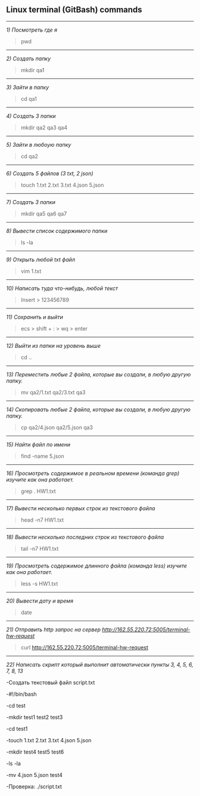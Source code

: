 ## Linux terminal (GitBash) commands
---
*1) Посмотреть где я*

 >pwd
---
*2) Создать папку* 

>mkdir qa1
---
*3) Зайти в папку*

>cd qa1
---
*4) Создать 3 папки*

>mkdir qa2 qa3 qa4
---
*5) Зайти в любоую папку*

>cd qa2
---
*6) Создать 5 файлов (3 txt, 2 json)*

>touch 1.txt 2.txt 3.txt 4.json 5.json
---
*7) Создать 3 папки*

>mkdir qa5 qa6 qa7
---
*8) Вывести список содержимого папки*

>ls -la
---
*9) Открыть любой txt файл*

>vim 1.txt
---
*10) Написать туда что-нибудь, любой текст*

>Insert > 123456789
---
*11) Сохранить и выйти*

>ecs > shift + : > wq > enter
---
*12) Выйти из папки на уровень выше*

>cd ..
---
*13) Переместить любые 2 файла, которые вы создали, в любую другую папку.*

>mv qa2/1.txt qa2/3.txt qa3
---
*14) Скопировать любые 2 файла, которые вы создали, в любую другую папку.*

>cp qa2/4.json qa2/5.json qa3
---
*15) Найти файл по имени*

>find -name 5.json
---
*16) Просмотреть содержимое в реальном времени (команда grep) изучите как она работает.*

>grep . HW1.txt
---
*17) Вывести несколько первых строк из текстового файла*

>head -n7 HW1.txt
---
*18) Вывести несколько последних строк из текстового файла*

>tail -n7 HW1.txt
---
*19) Просмотреть содержимое длинного файла (команда less) изучите как она работает.*

>less -s HW1.txt
---
*20) Вывести дату и время*

>date
---
*21) Отправить http запрос на сервер http://162.55.220.72:5005/terminal-hw-request*

>curl http://162.55.220.72:5005/terminal-hw-request
---
*22) Написать скрипт который выполнит автоматически пункты 3, 4, 5, 6, 7, 8, 13*
 
-Создать текстовый файл script.txt

-#!/bin/bash

-cd test

-mkdir test1 test2 test3

-cd test1

-touch 1.txt 2.txt 3.txt 4.json 5.json

-mkdir test4 test5 test6

-ls -la

-mv 4.json 5.json test4

-Проверка: ./script.txt
 
